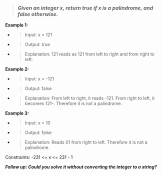 > ### _Given an integer x, return true if x is a palindrome, and false otherwise._

**Example 1:**
- >   Input: x = 121
- >   Output: true
- >   Explanation: 121 reads as 121 from left to right and from right to left.

**Example 2:**
- >  Input: x = -121
- >  Output: false
- >  Explanation: From left to right, it reads -121. From right to left, it becomes 121-. Therefore it is not a palindrome.

**Example 3:**
- >   Input: x = 10
- >   Output: false
- >   Explanation: Reads 01 from right to left. Therefore it is not a palindrome.

Constraints:    -231 <= x <= 231 - 1

___Follow up: Could you solve it without converting the integer to a string?___
